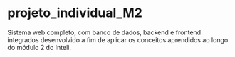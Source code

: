 # projeto_individual_M2
 Sistema web completo, com banco de dados, backend e frontend integrados desenvolvido a fim de aplicar os conceitos aprendidos ao longo do módulo 2 do Inteli.
